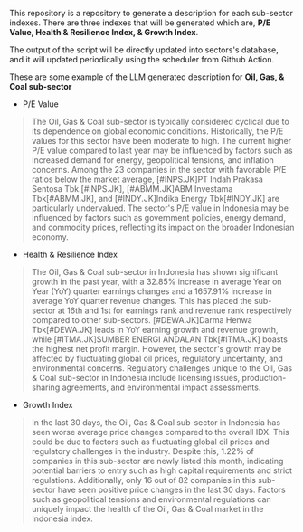 This repository is a repository to generate a description for each sub-sector indexes. There are three indexes that will be generated which are, **P/E Value, Health & Resilience Index, & Growth Index**.

The output of the script will be directly updated into sectors's database, and it will updated periodically using the scheduler from Github Action.

These are some example of the LLM generated description for **Oil, Gas, & Coal sub-sector**

- P/E Value
> The Oil, Gas & Coal sub-sector is typically considered cyclical due to its dependence on global economic conditions. Historically, the P/E values for this sector have been moderate to high. The current higher P/E value compared to last year may be influenced by factors such as increased demand for energy, geopolitical tensions, and inflation concerns. Among the 23 companies in the sector with favorable P/E ratios below the market average, [#INPS.JK]PT Indah Prakasa Sentosa Tbk.[\#INPS.JK], [#ABMM.JK]ABM Investama Tbk[\#ABMM.JK], and [#INDY.JK]Indika Energy Tbk[\#INDY.JK] are particularly undervalued. The sector's P/E value in Indonesia may be influenced by factors such as government policies, energy demand, and commodity prices, reflecting its impact on the broader Indonesian economy.
- Health & Resilience Index
> The Oil, Gas & Coal sub-sector in Indonesia has shown significant growth in the past year, with a 32.85% increase in average Year on Year (YoY) quarter earnings changes and a 1657.91% increase in average YoY quarter revenue changes. This has placed the sub-sector at 16th and 1st for earnings rank and revenue rank respectively compared to other sub-sectors. [#DEWA.JK]Darma Henwa Tbk[\#DEWA.JK] leads in YoY earning growth and revenue growth, while [#ITMA.JK]SUMBER ENERGI ANDALAN Tbk[\#ITMA.JK] boasts the highest net profit margin. However, the sector's growth may be affected by fluctuating global oil prices, regulatory uncertainty, and environmental concerns. Regulatory challenges unique to the Oil, Gas & Coal sub-sector in Indonesia include licensing issues, production-sharing agreements, and environmental impact assessments.
- Growth Index
> In the last 30 days, the Oil, Gas & Coal sub-sector in Indonesia has seen worse average price changes compared to the overall IDX. This could be due to factors such as fluctuating global oil prices and regulatory challenges in the industry. Despite this, 1.22% of companies in this sub-sector are newly listed this month, indicating potential barriers to entry such as high capital requirements and strict regulations. Additionally, only 16 out of 82 companies in this sub-sector have seen positive price changes in the last 30 days. Factors such as geopolitical tensions and environmental regulations can uniquely impact the health of the Oil, Gas & Coal market in the Indonesia index.
